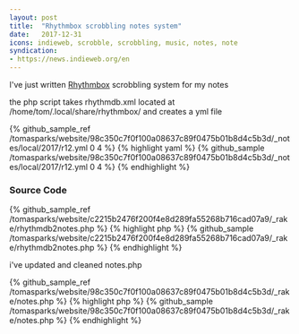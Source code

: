 ```yaml
---
layout: post
title:  "Rhythmbox scrobbling notes system"
date:   2017-12-31
icons: indieweb, scrobble, scrobbling, music, notes, note
syndication:
- https://news.indieweb.org/en
---
```


I've just written [Rhythmbox](https://en.wikipedia.org/wiki/Rhythmbox) scrobbling system for my notes

the php script takes rhythmdb.xml located at /home/tom/.local/share/rhythmbox/ and creates a yml file

{% github_sample_ref /tomasparks/website/98c350c7f0f100a08637c89f0475b01b8d4c5b3d/_notes/local/2017/r12.yml 0 4 %}
{% highlight yaml %}
{% github_sample /tomasparks/website/98c350c7f0f100a08637c89f0475b01b8d4c5b3d/_notes/local/2017/r12.yml 0 4 %}
{% endhighlight %}

### Source Code ###

{% github_sample_ref /tomasparks/website/c2215b2476f200f4e8d289fa55268b716cad07a9/_rake/rhythmdb2notes.php %}
{% highlight php %}
{% github_sample /tomasparks/website/c2215b2476f200f4e8d289fa55268b716cad07a9/_rake/rhythmdb2notes.php %}
{% endhighlight %}

i've updated and cleaned notes.php

{% github_sample_ref /tomasparks/website/98c350c7f0f100a08637c89f0475b01b8d4c5b3d/_rake/notes.php %}
{% highlight php %}
{% github_sample /tomasparks/website/98c350c7f0f100a08637c89f0475b01b8d4c5b3d/_rake/notes.php %}
{% endhighlight %}

